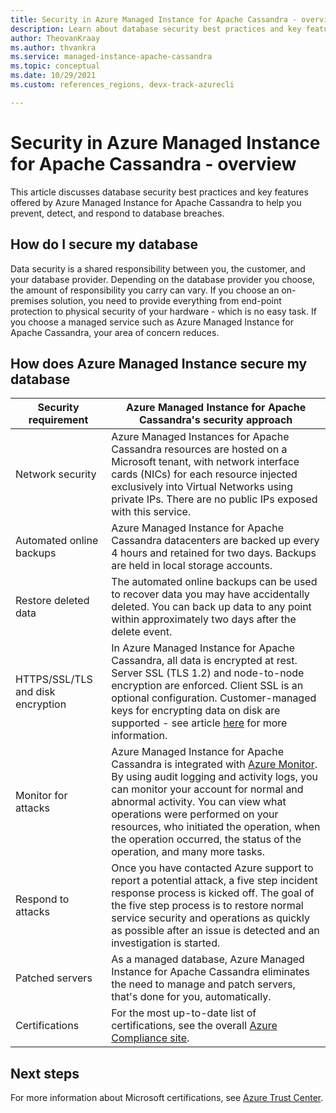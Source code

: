 ```yaml
---
title: Security in Azure Managed Instance for Apache Cassandra - overview
description: Learn about database security best practices and key features offered by Azure Managed Instance for Apache Cassandra. These help you prevent, detect, and respond to database breaches.
author: TheovanKraay
ms.author: thvankra
ms.service: managed-instance-apache-cassandra
ms.topic: conceptual
ms.date: 10/29/2021
ms.custom: references_regions, devx-track-azurecli

---
```


# Security in Azure Managed Instance for Apache Cassandra - overview

This article discusses database security best practices and key features offered by Azure Managed Instance for Apache Cassandra to help you prevent, detect, and respond to database breaches.

## How do I secure my database

Data security is a shared responsibility between you, the customer, and your database provider. Depending on the database provider you choose, the amount of responsibility you carry can vary. If you choose an on-premises solution, you need to provide everything from end-point protection to physical security of your hardware - which is no easy task. If you choose a managed service such as Azure Managed Instance for Apache Cassandra, your area of concern reduces. 

## How does Azure Managed Instance secure my database


|Security requirement|Azure Managed Instance for Apache Cassandra's security approach|
|---|---|
|Network security| Azure Managed Instances for Apache Cassandra resources are hosted on a Microsoft tenant, with network interface cards (NICs) for each resource injected exclusively into Virtual Networks using private IPs. There are no public IPs exposed with this service.|
|Automated online backups|Azure Managed Instance for Apache Cassandra datacenters are backed up every 4 hours and retained for two days. Backups are held in local storage accounts.|
|Restore deleted data|The automated online backups can be used to recover data you may have accidentally deleted. You can back up data to any point within approximately two days after the delete event.|
|HTTPS/SSL/TLS and disk encryption | In Azure Managed Instance for Apache Cassandra, all data is encrypted at rest. Server SSL (TLS 1.2) and node-to-node encryption are enforced. Client SSL is an optional configuration. Customer-managed keys for encrypting data on disk are supported - see article [here](customer-managed-keys.md) for more information. |
|Monitor for attacks|Azure Managed Instance for Apache Cassandra is integrated with [Azure Monitor](../azure-monitor/overview.md). By using audit logging and activity logs, you can monitor your account for normal and abnormal activity. You can view what operations were performed on your resources, who initiated the operation, when the operation occurred, the status of the operation, and many more tasks.|
|Respond to attacks|Once you have contacted Azure support to report a potential attack, a five step incident response process is kicked off. The goal of the five step process is to restore normal service security and operations as quickly as possible after an issue is detected and an investigation is started.|
|Patched servers|As a managed database, Azure Managed Instance for Apache Cassandra eliminates the need to manage and patch servers, that's done for you, automatically.|
|Certifications| For the most up-to-date list of certifications, see the overall [Azure Compliance site](https://azure.microsoft.com/resources/microsoft-azure-compliance-offerings/).


## Next steps

For more information about Microsoft certifications, see [Azure Trust Center](https://azure.microsoft.com/support/trust-center/).
